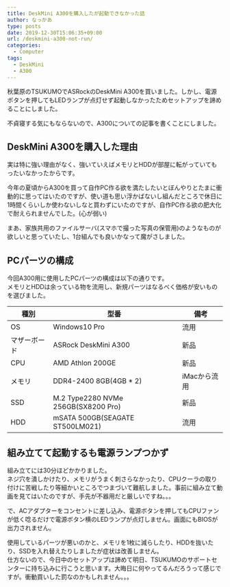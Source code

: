 ```yaml
---
title: DeskMini A300を購入したが起動できなかった話
author: なっかあ
type: posts
date: 2019-12-30T15:06:35+09:00
url: /deskmini-a300-not-run/
categories:
  - Computer
tags:
  - DeskMini
  - A300
---
```

秋葉原のTSUKUMOでASRockのDeskMini A300を買いました。しかし、電源ボタンを押してもLEDランプが点灯せず起動しなかったためセットアップを諦めることにしました。

不貞寝する気にもならないので、A300についての記事を書くことにしました。

## DeskMini A300を購入した理由

実は特に強い理由がなく、強いていえばメモリとHDDが部屋に転がっていてもったいなかったからです。

今年の夏頃からA300を買って自作PC作る欲を満たしたいとぼんやりとたまに衝動的に思ってはいたのですが、使い道も思い浮かばないし組んだところで休日に1時間くらいしか使わないしなと買わずにいたのですが、自作PC作る欲の肥大化で耐えられませんでした。(心が弱い)

まあ、家族共用のファイルサーバ(スマホで撮った写真の保管用)のようなものが欲しいと思っていたし、1台組んでも良いかなって魔がさしました。

## PCパーツの構成

今回A300用に使用したPCパーツの構成は以下の通りです。  
メモリとHDDは余っている物を流用し、新規パーツはなるべく価格が安いものを選びました。

  種別          | 型番                  | 備考
---------------|-----------------------|---------
  OS           | Windows10 Pro         | 流用
  マザーボード   | ASRock DeskMini A300  | 新品
  CPU          | AMD Athlon 200GE      | 新品
  メモリ        | DDR4-2400 8GB(4GB * 2)| iMacから流用
  SSD          | M.2 Type2280 NVMe 256GB(SX8200 Pro) | 新品
  HDD          | mSATA 500GB(SEAGATE ST500LM021)| 流用


## 組み立てて起動するも電源ランプつかず

組み立てには30分ほどかかりました。  
ネジ穴を潰しかけたり、メモリがうまく刺さらなかったり、CPUクーラの取り付けに苦戦したり等細かいところでつまづいて難航しました。事前に組み立て動画を見てはいたのですが、手先が不器用だと厳しいですね。。。

で、ACアダプターをコンセントに差し込み、電源ボタンを押してもCPUファンが低く唸るだけで電源ボタン横のLEDランプが点灯しません。画面にもBIOSが出力されません。

使用しているパーツが悪いのかと、メモリを1枚に減らしたり、HDDを抜いたり、SSDを入れ替えたりしましたが症状は改善しません。  
仕方ないので、今日中のセットアップは諦めて明日、TSUKUMOのサポートセンターに持ち込みに行こうと思います。大晦日に何やってるんだろうって感じですが。衝動買いした罰なのかもしれません。。。
